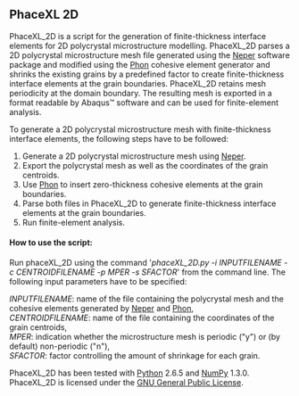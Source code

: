 ## PhaceXL 2D

PhaceXL_2D is a script for the generation of finite-thickness interface elements for 2D polycrystal microstructure modelling. PhaceXL_2D parses a 2D polycrystal microstructure mesh file generated using the [Neper](http://neper.sourceforge.net/) software package and modified using the [Phon](http://dx.doi.org/10.5281/zenodo.16711) cohesive element generator and shrinks the existing grains by a predefined factor to create finite-thickness interface elements at the grain boundaries. PhaceXL_2D retains mesh periodicity at the domain boundary. The resulting mesh is exported in a format readable by Abaqus&#8482; software and can be used for finite-element analysis.

To generate a 2D polycrystal microstructure mesh with finite-thickness interface elements, the following steps 
have to be followed:

1. Generate a 2D polycrystal microstructure mesh using [Neper](http://neper.sourceforge.net/).
2. Export the polycrystal mesh as well as the coordinates of the grain centroids.
3. Use [Phon](http://dx.doi.org/10.5281/zenodo.16711) to insert zero-thickness cohesive elements at the grain boundaries.
4. Parse both files in PhaceXL_2D to generate finite-thickness interface elements at the grain boundaries.
5. Run finite-element analysis.

#### How to use the script:

Run phaceXL_2D using the command '*phaceXL_2D.py -i INPUTFILENAME -c CENTROIDFILENAME -p MPER -s SFACTOR*' from the command line. The following input parameters have to be specified:

 *INPUTFILENAME*:    name of the file containing the polycrystal mesh and the cohesive elements generated by [Neper](http://neper.sourceforge.net/) and [Phon](http://dx.doi.org/10.5281/zenodo.16711),  
 *CENTROIDFILENAME*: name of the file containing the coordinates of the grain centroids,  
 *MPER*:             indication whether the microstructure mesh is periodic ("y") or (by default) non-periodic ("n"),  
 *SFACTOR*:          factor controlling the amount of shrinkage for each grain.  

PhaceXL_2D has been tested with [Python](http://www.python.org/downloads/) 2.6.5 and [NumPy](http://www.scipy.org/scipylib/download.html) 1.3.0. PhaceXL_2D is licensed under the [GNU General Public License](LICENSE.txt).
